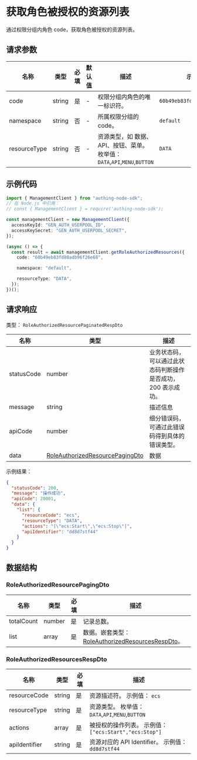 # 获取角色被授权的资源列表

<!--
  警告⚠️：
  不要直接修改该文档，
  https://github.com/Authing/authing-docs-factory
  使用该项目进行生成
-->

<LastUpdated />

通过权限分组内角色 code，获取角色被授权的资源列表。

## 请求参数

| 名称         | 类型   | 必填 | 默认值 | 描述                                                                      | 示例值                     |
| ------------ | ------ | ---- | ------ | ------------------------------------------------------------------------- | -------------------------- |
| code         | string | 是   | -      | 权限分组内角色的唯一标识符。                                              | `60b49eb83fd80adb96f26e68` |
| namespace    | string | 否   | -      | 所属权限分组的 code。                                                     | `default`                  |
| resourceType | string | 否   | -      | 资源类型，如 数据、API、按钮、菜单。 枚举值：`DATA`,`API`,`MENU`,`BUTTON` | `DATA`                     |

## 示例代码

```ts
import { ManagementClient } from "authing-node-sdk";
// 在 Node.js 中引用：
// const { ManagementClient } = require('authing-node-sdk');

const managementClient = new ManagementClient({
  accessKeyId: "GEN_AUTH_USERPOOL_ID",
  accessKeySecret: "GEN_AUTH_USERPOOL_SECRET",
});

(async () => {
  const result = await managementClient.getRoleAuthorizedResources({
    code: "60b49eb83fd80adb96f26e68",

    namespace: "default",

    resourceType: "DATA",
  });
})();
```

## 请求响应

类型： `RoleAuthorizedResourcePaginatedRespDto`

| 名称       | 类型                                                                           | 描述                                                         |
| ---------- | ------------------------------------------------------------------------------ | ------------------------------------------------------------ |
| statusCode | number                                                                         | 业务状态码，可以通过此状态码判断操作是否成功，200 表示成功。 |
| message    | string                                                                         | 描述信息                                                     |
| apiCode    | number                                                                         | 细分错误码，可通过此错误码得到具体的错误类型。               |
| data       | <a href="#RoleAuthorizedResourcePagingDto">RoleAuthorizedResourcePagingDto</a> | 数据                                                         |

示例结果：

```json
{
  "statusCode": 200,
  "message": "操作成功",
  "apiCode": 20001,
  "data": {
    "list": {
      "resourceCode": "ecs",
      "resourceType": "DATA",
      "actions": "[\"ecs:Start\",\"ecs:Stop\"]",
      "apiIdentifier": "dd8d7stf44"
    }
  }
}
```

## 数据结构

### <a id="RoleAuthorizedResourcePagingDto"></a> RoleAuthorizedResourcePagingDto

| 名称       | 类型   | 必填 | 描述                                                                                           |
| ---------- | ------ | ---- | ---------------------------------------------------------------------------------------------- |
| totalCount | number | 是   | 记录总数。                                                                                     |
| list       | array  | 是   | 数据。嵌套类型：<a href="#RoleAuthorizedResourcesRespDto">RoleAuthorizedResourcesRespDto</a>。 |

### <a id="RoleAuthorizedResourcesRespDto"></a> RoleAuthorizedResourcesRespDto

| 名称          | 类型   | 必填 | 描述                                                   |
| ------------- | ------ | ---- | ------------------------------------------------------ |
| resourceCode  | string | 是   | 资源描述符。 示例值： `ecs`                            |
| resourceType  | string | 是   | 资源类型。 枚举值：`DATA`,`API`,`MENU`,`BUTTON`        |
| actions       | array  | 是   | 被授权的操作列表。 示例值： `["ecs:Start","ecs:Stop"]` |
| apiIdentifier | string | 是   | 资源对应的 API Identifier。 示例值： `dd8d7stf44`      |
